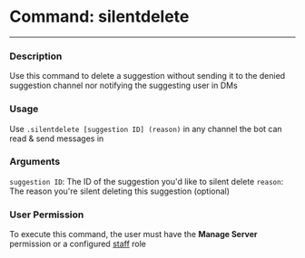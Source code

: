 # Command: silentdelete
---
### Description
Use this command to delete a suggestion without sending it to the denied suggestion channel nor notifying the suggesting user in DMs

### Usage
Use `.silentdelete [suggestion ID] (reason)` in any channel the bot can read & send messages in

### Arguments
`suggestion ID`: The ID of the suggestion you'd like to silent delete
`reason`: The reason you're silent deleting this suggestion (optional)

### User Permission
To execute this command, the user must have the **Manage Server** permission or a configured [staff](/config/staffroles.md) role
